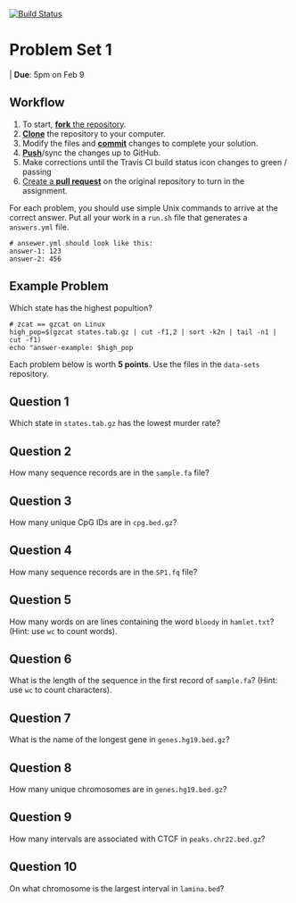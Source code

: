 [![Build Status](https://travis-ci.org/MOLB7621/problem-set-1.svg?branch=master)](https://travis-ci.org/MOLB7621/problem-set-1)

# Problem Set 1

| **Due**: 5pm on Feb 9 

## Workflow

1. To start, [**fork** the repository][forking].
1. [**Clone**][ref-clone] the repository to your computer.
1. Modify the files and [**commit**][ref-commit] changes to complete your
solution.
1. [**Push**][ref-push]/sync the changes up to GitHub.
1. Make corrections until the Travis CI build status icon changes to green
/ passing
1. [Create a **pull request**][pull-request] on the original repository to
turn in the assignment.

[forking]: https://guides.github.com/activities/forking/
[ref-clone]: http://gitref.org/creating/#clone
[ref-commit]: http://gitref.org/basic/#commit
[ref-push]: http://gitref.org/remotes/#push
[pull-request]: https://help.github.com/articles/creating-a-pull-request

For each problem, you should use simple Unix commands to arrive at the
correct answer.  Put all your work in a `run.sh` file that generates
a `answers.yml` file.

```
# ansewer.yml should look like this:
answer-1: 123
answer-2: 456
```

## Example Problem

Which state has the highest popultion?
```
# zcat == gzcat on Linux
high_pop=$(gzcat states.tab.gz | cut -f1,2 | sort -k2n | tail -n1 | cut -f1)
echo "answer-example: $high_pop
```

Each problem below is worth **5 points**. Use the files in the `data-sets`
repository.

## Question 1

Which state in `states.tab.gz` has the lowest murder rate?

## Question 2

How many sequence records are in the `sample.fa` file?

## Question 3

How many unique CpG IDs are in `cpg.bed.gz`?

## Question 4

How many sequence records are in the `SP1.fq` file?

## Question 5

How many words on are lines containing the word `bloody` in `hamlet.txt`? (Hint:
use `wc` to count words).

## Question 6

What is the length of the sequence in the first record of `sample.fa`?
(Hint: use `wc` to count characters).

## Question 7

What is the name of the longest gene in `genes.hg19.bed.gz`?

## Question 8

How many unique chromosomes are in `genes.hg19.bed.gz`?


## Question 9

How many intervals are associated with CTCF in `peaks.chr22.bed.gz`?

## Question 10

On what chromosome is the largest interval in `lamina.bed`?

